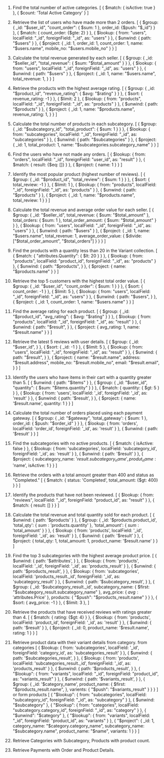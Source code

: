 1. Find the total number of active categories.
[
  {
    $match: {
      isActive: true
    }
  },
  {
    $count: 'Total Active Category'
  }
]



2. Retrieve the list of users who have made more than 2 orders.
[
  {
    $group: {
      _id: "$user_id",
      "count_order": {
        $sum: 1
      },
      order_id: {$push: "$_id"}
    }
  },
  {
    $match: {
      count_order: {$gte: 2}
    }
  },
  {
    $lookup: {
      from: "users",
      localField: "_id",
      foreignField: "_id",
      as: "users"
    }
  },
  {
    $unwind: {
      path: "$users"
    }
  },
  {
    $project: {
      _id: 1,
      order_id: 1,
      count_order: 1,
      name: "$users.name",
      mobile_no: "$users.mobile_no"
    }
  }
]



3. Calculate the total revenue generated by each seller.
[
  {
    $group: {
      _id: "$seller_id",
      "total_revenue": {
        $sum: "$total_amount"
      }
    }
  },
  {
    $lookup: {
      from: "users",
      localField: "_id",
      foreignField: "_id",
      as: "users"
    }
  },
  {
    $unwind: {
      path: "$users"
    }
  },
  {
    $project: {
      _id: 1,
      name: "$users.name",
      total_revenue: 1,
    }
  }
]



4. Retrieve the products with the highest average rating.
[
  {
    $group: {
      _id: "$product_id",
      "revenue_rating": {
       $avg: "$rating"
      }
    }
  },
  {
    $sort: {
      revenue_rating: -1
    }
  },
  {
    $limit: 2
  },
  {
    $lookup: {
      from: "products",
      localField: "_id",
      foreignField: "_id",
      as: "products"
    }
  },
  {
    $unwind: {
      path: "$products"
    }
  },
  {
    $project: {
      _id: 1,
      name: "$products.name",
      revenue_rating: 1,
    }
  }
]



5. Calculate the total number of products in each subcategory.
[
  {
    $group: {
      _id: "$subcategory_id",
      "total_product": {
        $sum: 1
      }
    }
  },
  {
    $lookup: {
      from: "subcategories",
      localField: "_id",
      foreignField: "_id",
      as: "subcategories"
    }
  },
  {
    $unwind: {
      path: "$subcategories"
    }
  },
  {
    $project: {
      _id: 1,
      total_product: 1,
      name: "$subcategories.subcategory_name"
    }
  }
]



6. Find the users who have not made any orders.
[
  {
    $lookup: {
      from: "orders",
      localField: "_id",
      foreignField: "user_id",
      as: "result"
    }
  },
  {
    $match: {
     result: {$eq: []}
    }
  },
  {
    $project: {
      name: 1
    }
  }
]



7. Identify the most popular product (highest number of reviews).
[
  {
    $group: {
      _id: "$product_id",
      "total_review": {
        $sum: 1
      }
    }
  },
  {
    $sort: {
      total_review: -1
    }
  },
  {
    $limit: 1
  },
  {
    $lookup: {
      from: "products",
      localField: "_id",
      foreignField: "_id",
      as: "products"
    }
  },
  {
    $unwind: {
      path: "$products"
    }
  },
  {
    $project: {
      _id: 1,
      name: "$products.name",
     total_review: 1
    }
  }
]



8. Calculate the total revenue and average order value for each seller.
[
  {
    $group: {
      _id: "$seller_id",
      total_revenue: {
        $sum: "$total_amount"
      },
      total_orders: {
        $sum: 1
      },
      total_order_amount: {
        $sum: "$total_amount"
      }
    }
  },
  {
    $lookup: {
      from: "users",
      localField: "_id",
      foreignField: "_id",
      as: "users"
    }
  },
  {
    $unwind: {
      path: "$users"
    }
  },
  {
    $project: {
      _id: 1,
      name: "$users.name",
      total_revenue: 1,
      average_order_value: {
        $divide: ["$total_order_amount", "$total_orders"]
      }
    }
  }
]



9. Find the products with a quantity less than 20 in the Variant collection.
[
  {
    $match: {
      "attributes.Quantity": {
        $lt: 20
      }
    }
  },
  {
    $lookup: {
      from: "products",
      localField: "product_id",
      foreignField: "_id",
      as: "products"
    }
  },
  {
    $unwind: {
      path: "$products",
    }
  },
  {
    $project: {
      name: "$products.name"
    }
  }
]




10. Retrieve the top 5 customers with the highest total order value.
[
  {
    $group: {
      _id: "$user_id",
      "count_order": {
        $sum: 1
      }
    }
  },
  {
    $sort: {
      count_order: -1
    }
  },
  {
    $limit: 5
  },
  {
    $lookup: {
      from: "users",
      localField: "_id",
      foreignField: "_id",
      as: "users"
    }
  },
  {
    $unwind: {
      path: "$users",
    }
  },
  {
    $project: {
      _id: 1,
      count_order: 1,
      name: "$users.name"
    }
  }
]



11. Find the average rating for each product.
[
  {
    $group: {
      _id: "$product_id",
      "avg_rating": {
        $avg: "$rating"
      }
    }
  },
  {
    $lookup: {
      from: "products",
      localField: "_id",
      foreignField: "_id",
      as: "result"
    }
  },
  {
    $unwind: {
      path: "$result",
    }
  },
  {
    $project: {
      avg_rating: 1,
      name: "$result.name"
    }
  }
]



12. Retrieve the latest 5 reviews with user details.
[
  {
    $group: {
      _id: "$user_id",
    }
  },
  {
    $sort: {
      _id: -1
    }
  },
  {
    $limit: 5
  },
  {
    $lookup: {
      from: "users",
      localField: "_id",
      foreignField: "_id",
      as: "result"
    }
  },
  {
    $unwind: {
      path: "$result",
    }
  },
  {
    $project: {
      name: "$result.name",
      address: "$result.address",
      mobile_no: "$result.mobile_no",
      email: "$result.email",
    }
  }
]



13. Identify the users who have items in their cart with a quantity greater than 5.
[
  {
    $unwind: {
      path: "$items"
    }
  },
  {
    $group: {
      _id: "$user_id",
      "quantity": {
        $sum: "$items.quantity"
      }
    }
  },
  {
    $match: {
      quantity: {
        $gt: 5
      }
    }
  },
  {
    $lookup: {
      from: 'users',
      localField: '_id',
      foreignField: '_id',
      as: 'result'
    }
  },
  {
    $unwind: {
      path: '$result',
    }
  },
  {
    $project: {
      name: '$result.name',
      quantity: 1
    }
  }
]



14. Calculate the total number of orders placed using each payment gateway.
[
  {
    $group: {
        _id: "$gateway",
       'total_gateway': {
         $sum: 1
       },
      order_id: {
        $push: "$order_id"
      }
    }
  },
  {
    $lookup: {
      from: 'orders',
      localField: 'order_id',
      foreignField: '_id',
      as: 'result'
    }
  },
  {
    $unwind: {
      path: '$result'
    }
  }
]



15. Find the subcategories with no active products.
[
  {
    $match: {
      isActive: false
    }
  },
  {
    $lookup: {
      from: 'subcategories',
      localField: 'subcategory_id',
      foreignField: '_id',
      as: 'result'
    }
  },
  {
    $unwind: {
      path: '$result'
    }
  },
  {
    $project: {
      subcategory_name: '$result.subcategory_name',
      produt_name: '$name',
      isActive: 1
    }
  }
]



16. Retrieve the orders with a total amount greater than 400 and status as "Completed."
[
  {
    $match: {
      status: 'Completed',
      total_amount: {$gt: 400}
    }
  }
]



17. Identify the products that have not been reviewed.
[
  {
    $lookup: {
      from: "reviews",
      localField: "_id",
      foreignField: "product_id",
      as: "result"
    }
  },
  {
    $match: {
      result: []
    }
  }
]



18. Calculate the total revenue and total quantity sold for each product.
[
  {
    $unwind: {
      path: '$products'
    }
  },
  {
    $group: {
      _id: '$products.product_id',
      'total_qty': {
        $sum: '$products.quantity'
      },
      'total_amount': {
        $sum: '$total_amount'
      }
    }
  },
  {
    $lookup: {
      from: 'products',
      localField: '_id',
      foreignField: '_id',
      as: 'result'
    }
  },
  {
    $unwind: {
      path: '$result'
    }
  },
  {
    $project: {
      total_qty: 1,
      total_amount: 1,
      product_name: '$result.name'
    }
  }
]



19. Find the top 3 subcategories with the highest average product price.
[
  {
    $unwind: {
      path: '$attributes',
    }
  },
  {
    $lookup: {
      from: 'products',
      localField: '_id',
      foreignField: '_id',
      as: 'products_result'
    }
  },
  {
    $unwind: {
      path: '$products_result',
    }
  },
  {
    $lookup: {
      from: 'subcategories',
      localField: 'products_result._id',
      foreignField: '_id',
      as: 'subcategory_result'
    }
  },
  {
    $unwind: {
      path: '$subcategory_result',
    }
  },
  {
    $group: {
      _id: '$subcategory_result._id',
      subcategory_name: {
        $first: "$subcategory_result.subcategory_name"
      },
      avg_price: {
        $avg: '$attributes.Price'
      },
      products: {
        "$push": "$products_result.name"
      }
    }
  },
  {
    $sort: {
      avg_price: -1
    }
  },
  {
    $limit: 3
  },
]



20. Retrieve the products that have received reviews with ratings greater than 4.
[
  {
    $match: {
      rating: {$gt: 4}
    }
  },
  {
    $lookup: {
      from: 'products',
      localField: 'product_id',
      foreignField: '_id',
      as: 'result'
    }
  },
  {
    $unwind: {
      path: '$result'
    }
  },
  {
    $project: {
      _id: 0,
      product_name: '$result.name',
      rating: 1
    }
  }
]



21. Retrieve product data with their variant details from category.
from categories
[
  {
    $lookup: {
      from: 'subcategories',
      localField: '_id',
      foreignField: 'category_id',
      as: 'subcategories_result'
    }
  },
  {
    $unwind: {
      path: '$subcategories_result',
    }
  },
  {
    $lookup: {
      from: 'products',
      localField: 'subcategories_result._id',
      foreignField: '_id',
      as: 'products_result'
    }
  },
  {
    $unwind: {
      path: '$products_result',
    }
  },
  {
    "$lookup": {
      from: "variants",
      localField: "_id",
      foreignField: "product_id",
      as: "variants_result"
    }
  },
  {
    $unwind: {
      path: '$variants_result',
    }
  },
  {
    $group: {
      _id: '$category_name',
      product_name: {
        $first: "$products_result.name",
      },
      varients: {
        "$push": "$variants_result"
      }
    }
  }
]
or
form products
[
  {
    "$lookup": {
      from: "subcategories",
      localField: "subcategory_id",
      foreignField: "_id",
      as: "subcategory"
    }
  },
  {
    $unwind: "$subcategory"
  },
  {
    "$lookup": {
      from: "categories",
      localField: "subcategory.category_id",
      foreignField: "_id",
      as: "category"
    }
  },
  {
    "$unwind": "$category"
  },
  {
    "$lookup": {
      from: "variants",
      localField: "_id",
      foreignField: "product_id",
      as: "variants"
    }
  },
  {
    "$project": {
      _id: 1,
      category_name: "$category.category_name",
      subcategory_name: "$subcategory.name",
      product_name: "$name",
      variants: 1
    }
  }
]



22. Retrieve Categories with Subcategory, Products with product count.
23. Retrieve Payments with Order and Product Details.